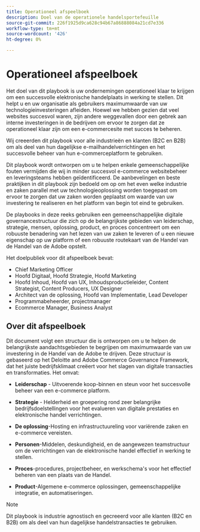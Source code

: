 ```yaml
---
title: Operationeel afspeelboek
description: Doel van de operationele handelsportefeuille
source-git-commit: 226f1925d9ca628c94b67a86888084a21cd7e336
workflow-type: tm+mt
source-wordcount: '426'
ht-degree: 0%

---
```



# Operationeel afspeelboek

Het doel van dit playbook is uw ondernemingen operationeel klaar te krijgen om een succesvolle elektronische handelplaats in werking te stellen. Dit helpt u en uw organisatie als gebruikers maximumwaarde van uw technologieinvesteringen afleiden. Hoewel we hebben gezien dat veel websites succesvol waren, zijn andere weggevallen door een gebrek aan interne investeringen in de bedrijven om ervoor te zorgen dat ze operationeel klaar zijn om een e-commercesite met succes te beheren.

Wij creeerden dit playbook voor alle industrieën en klanten (B2C en B2B) om als deel van hun dagelijkse e-mailhandelverrichtingen en het succesvolle beheer van hun e-commerceplatform te gebruiken.

Dit playbook wordt ontworpen om u te helpen enkele gemeenschappelijke fouten vermijden die wij in minder succesvol e-commerce websitebeheer en leveringsteams hebben geïdentificeerd. De aanbevelingen en beste praktijken in dit playbook zijn bedoeld om op om het even welke industrie en zaken parallel met uw technologieoplossing worden toegepast om ervoor te zorgen dat uw zaken worden geplaatst om waarde van uw investering te realiseren en het platform van begin tot eind te gebruiken.

De playbooks in deze reeks gebruiken een gemeenschappelijke digitale governancestructuur die zich op de belangrijkste gebieden van leiderschap, strategie, mensen, oplossing, product, en proces concentreert om een robuuste benadering van het lezen van uw zaken te leveren of u een nieuwe eigenschap op uw platform of een robuuste routekaart van de Handel van de Handel van de Adobe opstelt.

Het doelpubliek voor dit afspeelboek bevat:

- Chief Marketing Officer
- Hoofd Digitaal, Hoofd Strategie, Hoofd Marketing
- Hoofd Inhoud, Hoofd van UX, Inhoudsproductieleider, Content Strategist, Content Producers, UX Designer
- Architect van de oplossing, Hoofd van Implementatie, Lead Developer
- Programmabeheerder, projectmanager
- Ecommerce Manager, Business Analyst

## Over dit afspeelboek

Dit document volgt een structuur die is ontworpen om u te helpen de belangrijkste aandachtsgebieden te begrijpen om maximumwaarde van uw investering in de Handel van de Adobe te drijven. Deze structuur is gebaseerd op het Deloitte and Adobe Commerce Governance Framework, dat het juiste bedrijfsklimaat creëert voor het slagen van digitale transacties en transformaties. Het omvat:

- **Leiderschap** - Uitvoerende koop-binnen en steun voor het succesvolle beheer van een e-commerce platform.

- **Strategie** - Helderheid en groepering rond zeer belangrijke bedrijfsdoelstellingen voor het evalueren van digitale prestaties en elektronische handel verrichtingen.

- **De oplossing**-Hosting en infrastructuureling voor variërende zaken en e-commerce vereisten.

- **Personen**-Middelen, deskundigheid, en de aangewezen teamstructuur om de verrichtingen van de elektronische handel effectief in werking te stellen.

- **Proces**-procedures, projectbeheer, en werkschema&#39;s voor het effectief beheren van een plaats van de Handel.

- **Product**-Algemene e-commerce oplossingen, gemeenschappelijke integratie, en automatiseringen.

>[!NOTE]
>
>Dit playbook is industrie agnostisch en gecreeerd voor alle klanten (B2C en B2B) om als deel van hun dagelijkse handelstransacties te gebruiken.
